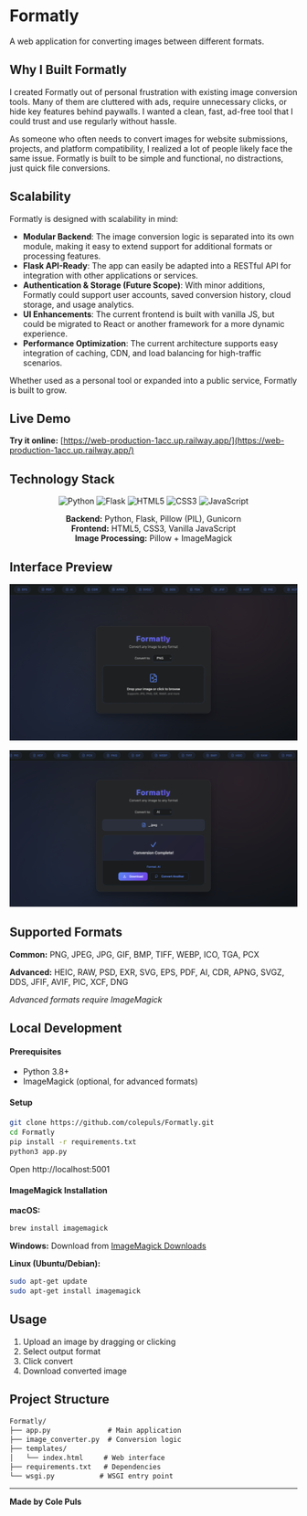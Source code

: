 # Formatly

A web application for converting images between different formats.

## Why I Built Formatly

I created Formatly out of personal frustration with existing image conversion tools. Many of them are cluttered with ads, require unnecessary clicks, or hide key features behind paywalls. I wanted a clean, fast, ad-free tool that I could trust and use regularly without hassle.

As someone who often needs to convert images for website submissions, projects, and platform compatibility, I realized a lot of people likely face the same issue. Formatly is built to be simple and functional, no distractions, just quick file conversions.

## Scalability

Formatly is designed with scalability in mind:

- **Modular Backend**: The image conversion logic is separated into its own module, making it easy to extend support for additional formats or processing features.
- **Flask API-Ready**: The app can easily be adapted into a RESTful API for integration with other applications or services.
- **Authentication & Storage (Future Scope)**: With minor additions, Formatly could support user accounts, saved conversion history, cloud storage, and usage analytics.
- **UI Enhancements**: The current frontend is built with vanilla JS, but could be migrated to React or another framework for a more dynamic experience.
- **Performance Optimization**: The current architecture supports easy integration of caching, CDN, and load balancing for high-traffic scenarios.

Whether used as a personal tool or expanded into a public service, Formatly is built to grow.

## Live Demo

**Try it online:** [https://web-production-1acc.up.railway.app/](https://web-production-1acc.up.railway.app/)

## Technology Stack

<div align="center">

![Python](https://img.shields.io/badge/python-3670A0?style=for-the-badge&logo=python&logoColor=ffdd54)
![Flask](https://img.shields.io/badge/flask-%23000.svg?style=for-the-badge&logo=flask&logoColor=white)
![HTML5](https://img.shields.io/badge/html5-%23E34F26.svg?style=for-the-badge&logo=html5&logoColor=white)
![CSS3](https://img.shields.io/badge/css3-%231572B6.svg?style=for-the-badge&logo=css3&logoColor=white)
![JavaScript](https://img.shields.io/badge/javascript-%23323330.svg?style=for-the-badge&logo=javascript&logoColor=%23F7DF1E)

**Backend:** Python, Flask, Pillow (PIL), Gunicorn  
**Frontend:** HTML5, CSS3, Vanilla JavaScript  
**Image Processing:** Pillow + ImageMagick 

</div>

## Interface Preview

<div align="center">

![Formatly Interface](assets/screenshot1.png)

![Formatly in Action](assets/screenshot2.png)

</div>

## Supported Formats

**Common:** PNG, JPEG, JPG, GIF, BMP, TIFF, WEBP, ICO, TGA, PCX

**Advanced:** HEIC, RAW, PSD, EXR, SVG, EPS, PDF, AI, CDR, APNG, SVGZ, DDS, JFIF, AVIF, PIC, XCF, DNG

*Advanced formats require ImageMagick*

## Local Development

#### Prerequisites
- Python 3.8+
- ImageMagick (optional, for advanced formats)

#### Setup

```bash
git clone https://github.com/colepuls/Formatly.git
cd Formatly
pip install -r requirements.txt
python3 app.py
```

Open http://localhost:5001

#### ImageMagick Installation

**macOS:**
```bash
brew install imagemagick
```

**Windows:**
Download from [ImageMagick Downloads](https://imagemagick.org/script/download.php#windows)

**Linux (Ubuntu/Debian):**
```bash
sudo apt-get update
sudo apt-get install imagemagick
```

## Usage

1. Upload an image by dragging or clicking
2. Select output format
3. Click convert
4. Download converted image

## Project Structure

```
Formatly/
├── app.py              # Main application
├── image_converter.py  # Conversion logic
├── templates/
│   └── index.html     # Web interface
├── requirements.txt   # Dependencies
└── wsgi.py           # WSGI entry point
```

---

**Made by Cole Puls**
